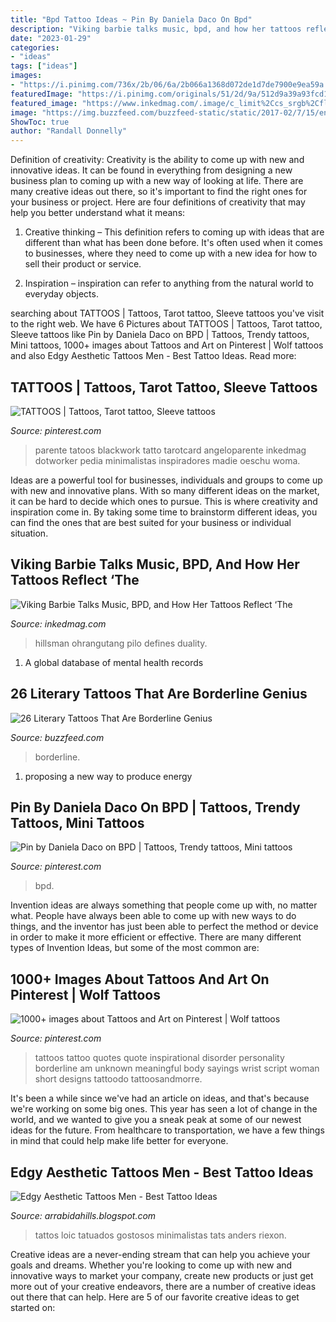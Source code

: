 ```yaml
---
title: "Bpd Tattoo Ideas ~ Pin By Daniela Daco On Bpd"
description: "Viking barbie talks music, bpd, and how her tattoos reflect ‘the"
date: "2023-01-29"
categories:
- "ideas"
tags: ["ideas"]
images:
- "https://i.pinimg.com/736x/2b/06/6a/2b066a1368d072de1d7de7900e9ea59a.jpg"
featuredImage: "https://i.pinimg.com/originals/51/2d/9a/512d9a39a93fcd1d93dde4205fd993c0.jpg"
featured_image: "https://www.inkedmag.com/.image/c_limit%2Ccs_srgb%2Cfl_progressive%2Cq_auto:good%2Cw_700/MTY0Njg1ODY3MDk5NzYwMTc5/vikingbarbie4.jpg"
image: "https://img.buzzfeed.com/buzzfeed-static/static/2017-02/7/15/enhanced/buzzfeed-prod-fastlane-02/original-28726-1486497928-3.png?crop=733:384;0,20"
ShowToc: true
author: "Randall Donnelly"
---
```



Definition of creativity:
Creativity is the ability to come up with new and innovative ideas. It can be found in everything from designing a new business plan to coming up with a new way of looking at life. There are many creative ideas out there, so it's important to find the right ones for your business or project. Here are four definitions of creativity that may help you better understand what it means: 
1. Creative thinking – This definition refers to coming up with ideas that are different than what has been done before. It's often used when it comes to businesses, where they need to come up with a new idea for how to sell their product or service. 

2. Inspiration – inspiration can refer to anything from the natural world to everyday objects.

	

		
searching about TATTOOS | Tattoos, Tarot tattoo, Sleeve tattoos you've visit to the right web. We have 6 Pictures about TATTOOS | Tattoos, Tarot tattoo, Sleeve tattoos like Pin by Daniela Daco on BPD | Tattoos, Trendy tattoos, Mini tattoos, 1000+ images about Tattoos and Art on Pinterest | Wolf tattoos and also Edgy Aesthetic Tattoos Men - Best Tattoo Ideas. Read more:
		
    
## TATTOOS | Tattoos, Tarot Tattoo, Sleeve Tattoos

<img loading=lazy src="https://i.pinimg.com/originals/86/19/38/8619385ce2cd141744ea4d1b20c94480.png" onerror="this.onerror=null;this.src='https://tse2.mm.bing.net/th?id=OIP.rckSKkAEjSe5NAFFFeJ4sQHaJE&amp;pid=15.1';" alt="TATTOOS | Tattoos, Tarot tattoo, Sleeve tattoos">

_Source: pinterest.com_

>parente tatoos blackwork tatto tarotcard angeloparente inkedmag dotworker pedia minimalistas inspiradores madie oeschu woma. 

	

Ideas are a powerful tool for businesses, individuals and groups to come up with new and innovative plans. With so many different ideas on the market, it can be hard to decide which ones to pursue. This is where creativity and inspiration come in. By taking some time to brainstorm different ideas, you can find the ones that are best suited for your business or individual situation.

    
## Viking Barbie Talks Music, BPD, And How Her Tattoos Reflect ‘The

<img loading=lazy src="https://www.inkedmag.com/.image/c_limit%2Ccs_srgb%2Cfl_progressive%2Cq_auto:good%2Cw_700/MTY0Njg1ODY3MDk5NzYwMTc5/vikingbarbie4.jpg" onerror="this.onerror=null;this.src='https://tse3.mm.bing.net/th?id=OIP.9OELhHDm8x243eE4nqt5FQHaE8&amp;pid=15.1';" alt="Viking Barbie Talks Music, BPD, and How Her Tattoos Reflect ‘The">

_Source: inkedmag.com_

>hillsman ohrangutang pilo defines duality. 

	

1. A global database of mental health records 

    
## 26 Literary Tattoos That Are Borderline Genius

<img loading=lazy src="https://img.buzzfeed.com/buzzfeed-static/static/2017-02/7/15/enhanced/buzzfeed-prod-fastlane-02/original-28726-1486497928-3.png?crop=733:384;0,20" onerror="this.onerror=null;this.src='https://tse1.mm.bing.net/th?id=OIP.HyOpQ6_j28T6G8_DBlTpigHaD4&amp;pid=15.1';" alt="26 Literary Tattoos That Are Borderline Genius">

_Source: buzzfeed.com_

>borderline. 

	

1. proposing a new way to produce energy 

    
## Pin By Daniela Daco On BPD | Tattoos, Trendy Tattoos, Mini Tattoos

<img loading=lazy src="https://i.pinimg.com/736x/2b/06/6a/2b066a1368d072de1d7de7900e9ea59a.jpg" onerror="this.onerror=null;this.src='https://tse4.mm.bing.net/th?id=OIP.GprJ8DwmejXoCzbvgU3b2wAAAA&amp;pid=15.1';" alt="Pin by Daniela Daco on BPD | Tattoos, Trendy tattoos, Mini tattoos">

_Source: pinterest.com_

>bpd. 

	

Invention ideas are always something that people come up with, no matter what. People have always been able to come up with new ways to do things, and the inventor has just been able to perfect the method or device in order to make it more efficient or effective. There are many different types of Invention Ideas, but some of the most common are:

    
## 1000+ Images About Tattoos And Art On Pinterest | Wolf Tattoos

<img loading=lazy src="https://s-media-cache-ak0.pinimg.com/236x/c9/b8/97/c9b8979179637736636cb6cd4183d8e0.jpg" onerror="this.onerror=null;this.src='https://tse2.mm.bing.net/th?id=OIP.511dsSB60lV1-YgmFEqBngAAAA&amp;pid=15.1';" alt="1000+ images about Tattoos and Art on Pinterest | Wolf tattoos">

_Source: pinterest.com_

>tattoos tattoo quotes quote inspirational disorder personality borderline am unknown meaningful body sayings wrist script woman short designs tattoodo tattoosandmorre. 

	

It's been a while since we've had an article on ideas, and that's because we're working on some big ones. This year has seen a lot of change in the world, and we wanted to give you a sneak peak at some of our newest ideas for the future. From healthcare to transportation, we have a few things in mind that could help make life better for everyone.

    
## Edgy Aesthetic Tattoos Men - Best Tattoo Ideas

<img loading=lazy src="https://i.pinimg.com/originals/51/2d/9a/512d9a39a93fcd1d93dde4205fd993c0.jpg" onerror="this.onerror=null;this.src='https://tse3.mm.bing.net/th?id=OIP.qRg5hNe8FezSPZ_Acj38fgHaJQ&amp;pid=15.1';" alt="Edgy Aesthetic Tattoos Men - Best Tattoo Ideas">

_Source: arrabidahills.blogspot.com_

>tattos loic tatuados gostosos minimalistas tats anders riexon. 

	

Creative ideas are a never-ending stream that can help you achieve your goals and dreams. Whether you're looking to come up with new and innovative ways to market your company, create new products or just get more out of your creative endeavors, there are a number of creative ideas out there that can help. Here are 5 of our favorite creative ideas to get started on: 

